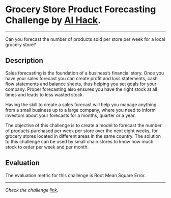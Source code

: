 # Grocery Store Product Forecasting Challenge by [AI Hack](https://ai-hack-tunisia.com/).
____

Can you forecast the number of products sold per store per week for a local grocery store?

## Description

Sales forecasting is the foundation of a business’s financial story. Once you have your sales forecast you can create profit and loss statements, cash flow statements and balance sheets, thus helping you set goals for your company. Proper forecasting also ensures you have the right stock at all times and leads to less wasted stock.

Having the skill to create a sales forecast will help you manage anything from a small business up to a large company, where you need to inform investors about your forecasts for a months, quarter or a year.

The objective of this challenge is to create a model to forecast the number of products purchased per week per store over the next eight weeks, for grocery stores located in different areas in the same country. The solution to this challenge can be used by small chain stores to know how much stock to order per week and per month.

## Evaluation

The evaluation metric for this challenge is Root Mean Square Error.

_____

*Check the challenge [link](https://zindi.africa/competitions/grocery-store-product-forecasting-challenge).*

